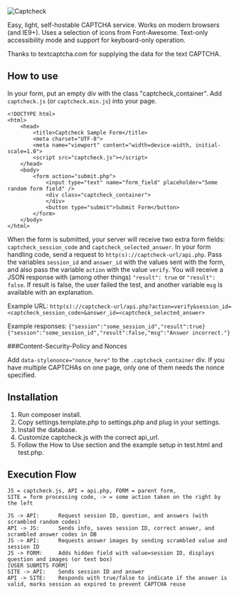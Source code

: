 <img src="https://source.netsyms.com/Netsyms/Captcheck/raw/master/logo.png" alt="Captcheck" style="max-width: 50%;" />


Easy, light, self-hostable CAPTCHA service.  Works on modern browsers (and
IE9+).  Uses a selection of icons from Font-Awesome.  Text-only accessibility
mode and support for keyboard-only operation.

Thanks to textcaptcha.com for supplying the data for the text CAPTCHA.

How to use
----------

In your form, put an empty div with the class "captcheck_container".
Add `captcheck.js` (or `captcheck.min.js`) into your page.

    <!DOCTYPE html>
    <html>
        <head>
            <title>Captcheck Sample Form</title>
            <meta charset="UTF-8">
            <meta name="viewport" content="width=device-width, initial-scale=1.0">
            <script src="captcheck.js"></script>
        </head>
        <body>
            <form action="submit.php">
                <input type="text" name="form_field" placeholder="Some random form field" />
                <div class="captcheck_container">
                </div>
                <button type="submit">Submit Form</button>
            </form>
        </body>
    </html>

When the form is submitted, your server will receive two extra form fields:
`captcheck_session_code` and `captcheck_selected_answer`.
In your form handling code, send a request to `http(s)://captcheck-url/api.php`.
Pass the variables `session_id` and `answer_id` with the values sent with the form,
and also pass the variable `action` with the value `verify`.
You will receive a JSON response with (among other things) `"result": true` or
`"result": false`.  If result is false, the user failed the test, and another
variable `msg` is available with an explanation.

Example URL:
`http(s)://captcheck-url/api.php?action=verify&session_id=<captcheck_session_code>&answer_id=<captcheck_selected_answer>`

Example responses:
`{"session":"some_session_id","result":true}`
`{"session":"some_session_id","result":false,"msg":"Answer incorrect."}`

###Content-Security-Policy and Nonces

Add `data-stylenonce="nonce_here"` to the `.captcheck_container` div.
If you have multiple CAPTCHAs on one page, only one of them needs the nonce
specified.


Installation
------------

1. Run composer install.
2. Copy settings.template.php to settings.php and plug in your settings.
3. Install the database.
4. Customize captcheck.js with the correct api_url.
5. Follow the How to Use section and the example setup in test.html and test.php.


Execution Flow
--------------

    JS = captcheck.js, API = api.php, FORM = parent form,
    SITE = form processing code, -> = some action taken on the right by the left

    JS -> API:      Request session ID, question, and answers (with scrambled random codes)
    API -> JS:      Sends info, saves session ID, correct answer, and scrambled answer codes in DB
    JS -> API:      Requests answer images by sending scrambled value and session ID
    JS -> FORM:     Adds hidden field with value=session ID, displays question and images (or text box)
    [USER SUBMITS FORM]
    SITE -> API:    Sends session ID and answer
    API -> SITE:    Responds with true/false to indicate if the answer is valid, marks session as expired to prevent CAPTCHA reuse
